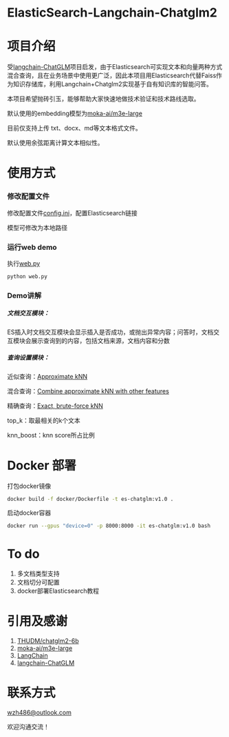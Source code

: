 # ElasticSearch-Langchain-Chatglm2

# 项目介绍

受[langchain-ChatGLM](https://github.com/imClumsyPanda/langchain-ChatGLM)项目启发，由于Elasticsearch可实现文本和向量两种方式混合查询，且在业务场景中使用更广泛，因此本项目用Elasticsearch代替Faiss作为知识存储库，利用Langchain+Chatglm2实现基于自有知识库的智能问答。

本项目希望抛砖引玉，能够帮助大家快速地做技术验证和技术路线选取。

默认使用的embedding模型为[moka-ai/m3e-large](https://huggingface.co/moka-ai/m3e-large)

目前仅支持上传 txt、docx、md等文本格式文件。

默认使用余弦距离计算文本相似性。



# 使用方式

### 修改配置文件 

修改配置文件[config.ini](https://github.com/iMagist486/ElasticSearch-Langchain-Chatglm2/blob/main/configs/config.ini)，配置Elasticsearch链接

模型可修改为本地路径

### 运行web demo

执行[web.py](https://github.com/iMagist486/ElasticSearch-Langchain-Chatglm2/blob/main/web.py) 

```python
python web.py
```

### Demo讲解

##### 文档交互模块：

ES插入时文档交互模块会显示插入是否成功，或抛出异常内容；问答时，文档交互模块会展示查询到的内容，包括文档来源，文档内容和分数

##### 查询设置模块：

近似查询：[Approximate kNN](https://www.elastic.co/guide/en/elasticsearch/reference/current/knn-search.html#approximate-knn)

混合查询：[Combine approximate kNN with other features](https://www.elastic.co/guide/en/elasticsearch/reference/current/knn-search.html#_combine_approximate_knn_with_other_features)

精确查询：[Exact, brute-force kNN](https://www.elastic.co/guide/en/elasticsearch/reference/current/knn-search.html#exact-knn) 

top_k：取最相关的k个文本

knn_boost：knn score所占比例



# Docker 部署

打包docker镜像

```sh
docker build -f docker/Dockerfile -t es-chatglm:v1.0 .
```

启动docker容器

```sh
docker run --gpus "device=0" -p 8000:8000 -it es-chatglm:v1.0 bash
```

# To do

1. 多文档类型支持
2. 文档切分可配置
3. docker部署Elasticsearch教程

# 引用及感谢

1. [THUDM/chatglm2-6b](https://huggingface.co/THUDM/chatglm2-6b)
2. [moka-ai/m3e-large](https://huggingface.co/moka-ai/m3e-large)
3. [LangChain](https://github.com/hwchase17/langchain)
4. [langchain-ChatGLM](https://github.com/imClumsyPanda/langchain-ChatGLM)

# 联系方式

wzh486@outlook.com

欢迎沟通交流！
